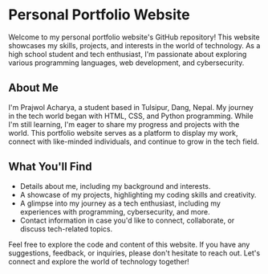 # Personal Portfolio Website

Welcome to my personal portfolio website's GitHub repository! This website showcases my skills, projects, and interests in the world of technology. As a high school student and tech enthusiast, I'm passionate about exploring various programming languages, web development, and cybersecurity.

## About Me

I'm Prajwol Acharya, a student based in Tulsipur, Dang, Nepal. My journey in the tech world began with HTML, CSS, and Python programming. While I'm still learning, I'm eager to share my progress and projects with the world. This portfolio website serves as a platform to display my work, connect with like-minded individuals, and continue to grow in the tech field.

## What You'll Find

- Details about me, including my background and interests.
- A showcase of my projects, highlighting my coding skills and creativity.
- A glimpse into my journey as a tech enthusiast, including my experiences with programming, cybersecurity, and more.
- Contact information in case you'd like to connect, collaborate, or discuss tech-related topics.

Feel free to explore the code and content of this website. If you have any suggestions, feedback, or inquiries, please don't hesitate to reach out. Let's connect and explore the world of technology together!

